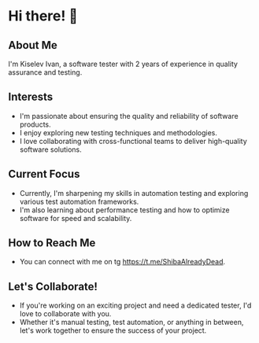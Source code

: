 # Hi there! 👋

## About Me
I'm Kiselev Ivan, a software tester with 2 years of experience in quality assurance and testing.

## Interests
- I'm passionate about ensuring the quality and reliability of software products.
- I enjoy exploring new testing techniques and methodologies.
- I love collaborating with cross-functional teams to deliver high-quality software solutions.

## Current Focus
- Currently, I'm sharpening my skills in automation testing and exploring various test automation frameworks.
- I'm also learning about performance testing and how to optimize software for speed and scalability.

## How to Reach Me
- You can connect with me on tg https://t.me/ShibaAlreadyDead.


## Let's Collaborate!
- If you're working on an exciting project and need a dedicated tester, I'd love to collaborate with you.
- Whether it's manual testing, test automation, or anything in between, let's work together to ensure the success of your project.

